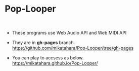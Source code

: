 # Pop-Looper
<br>

- These programs use Web Audio API and Web MIDI API

- They are in <b>gh-pages</b> branch.<br>
https://github.com/mikatahara/Pop-Looper/tree/gh-pages

- You can play to accsess as below. <br>
https://mikatahara.github.io/Pop-Looper/
